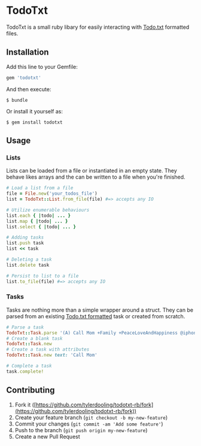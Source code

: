 # TodoTxt

TodoTxt is a small ruby libary for easily interacting with [Todo.txt](http://todotxt.com) formatted files.

## Installation

Add this line to your Gemfile:

```ruby
gem 'todotxt'
```

And then execute:

    $ bundle

Or install it yourself as:

    $ gem install todotxt

## Usage

### Lists
Lists can be loaded from a file or instantiated in an empty state. They
behave likes arrays and the can be written to a file when you're
finished.

```ruby
# Load a list from a file
file = File.new('your_todos_file') 
list = TodoTxt::List.from_file(file) #=> accepts any IO

# Utilize enumerable behaviours
list.each { |todo| ... }
list.map { |todo| ... }
list.select { |todo| ... }

# Adding tasks
list.push task
list << task

# Deleting a task
list.delete task

# Persist to list to a file
list.to_file(file) #=> accepts any IO
```

### Tasks
Tasks are nothing more than a simple wrapper around a struct.  They can
be parsed from an existing [Todo.txt formatted](https://github.com/ginatrapani/todo.txt-cli/wiki/The-Todo.txt-Format) task or created from scratch.

```ruby
# Parse a task
TodoTxt::Task.parse '(A) Call Mom +Family +PeaceLoveAndHappiness @iphone'
# Create a blank task
TodoTxt::Task.new 
# Create a task with attributes
TodoTxt::Task.new text: 'Call Mom'

# Complete a task
task.complete!
```

## Contributing

1. Fork it ([https://github.com/tylerdooling/todotxt-rb/fork](https://github.com/tylerdooling/todotxt-rb/fork))
2. Create your feature branch (`git checkout -b my-new-feature`)
3. Commit your changes (`git commit -am 'Add some feature'`)
4. Push to the branch (`git push origin my-new-feature`)
5. Create a new Pull Request
